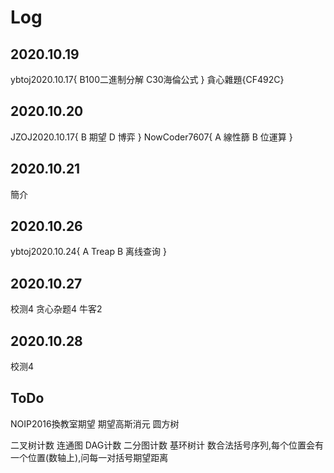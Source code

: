# Log

## 2020.10.19
ybtoj2020.10.17{
    B100二進制分解
    C30海倫公式
}
貪心雜題{CF492C}

## 2020.10.20
JZOJ2020.10.17{
	B 期望
	D 博弈
}
NowCoder7607{
	A 線性篩
	B 位運算
}

## 2020.10.21
簡介

## 2020.10.26
ybtoj2020.10.24{
	A Treap
	B 离线查询
}

## 2020.10.27
校测4
贪心杂题4
牛客2


## 2020.10.28
校测4

## ToDo
NOIP2016換教室期望
期望高斯消元
圆方树

二叉树计数
连通图
DAG计数
二分图计数
基环树计
数合法括号序列,每个位置会有一个位置(数轴上),问每一对括号期望距离

